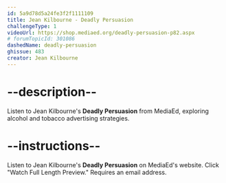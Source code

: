 ```yaml
---
id: 5a9d78d5a24fe3f2f1111109
title: Jean Kilbourne - Deadly Persuasion
challengeType: 1
videoUrl: https://shop.mediaed.org/deadly-persuasion-p82.aspx
# forumTopicId: 301086
dashedName: deadly-persuasion
ghissue: 483
creator: Jean Kilbourne
---
```


# --description--

Listen to Jean Kilbourne's __Deadly Persuasion__ from MediaEd, exploring alcohol and tobacco advertising strategies.

# --instructions--

Listen to Jean Kilbourne's __Deadly Persuasion__ on MediaEd's website. Click "Watch Full Length Preview." Requires an email address.